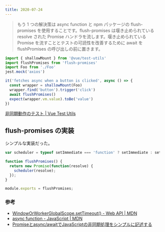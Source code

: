 ```yaml
---
title: 2020-07-24
---
```


> もう 1 つの解決策は async function と npm パッケージの flush-promises を使用することです。flush-promises は堰き止められている resolve された Promise ハンドラを流します。堰き止められている Promise を流すこととテストの可読性を改善するために await を flushPromises の呼び出しの前に置きます。

```js
import { shallowMount } from '@vue/test-utils'
import flushPromises from 'flush-promises'
import Foo from './Foo'
jest.mock('axios')

it('fetches async when a button is clicked', async () => {
  const wrapper = shallowMount(Foo)
  wrapper.find('button').trigger('click')
  await flushPromises()
  expect(wrapper.vm.value).toBe('value')
})
```

[非同期動作のテスト | Vue Test Utils](https://vue-test-utils.vuejs.org/ja/guides/testing-async-components.html)


## flush-promises の実装

シンプルな実装だった。

```js
var scheduler = typeof setImmediate === 'function' ? setImmediate : setTimeout;

function flushPromises() {
  return new Promise(function(resolve) {
    scheduler(resolve);
  });
}

module.exports = flushPromises;
```

### 参考

- [WindowOrWorkerGlobalScope.setTimeout() - Web API | MDN](https://developer.mozilla.org/ja/docs/Web/API/WindowOrWorkerGlobalScope/setTimeout)
- [async function - JavaScript | MDN](https://developer.mozilla.org/ja/docs/Web/JavaScript/Reference/Statements/async_function)
- [Promiseとasync/awaitでJavaScriptの非同期処理をシンプルに記述する](https://sbfl.net/blog/2016/07/13/simplifying-async-code-with-promise-and-async-await/)
